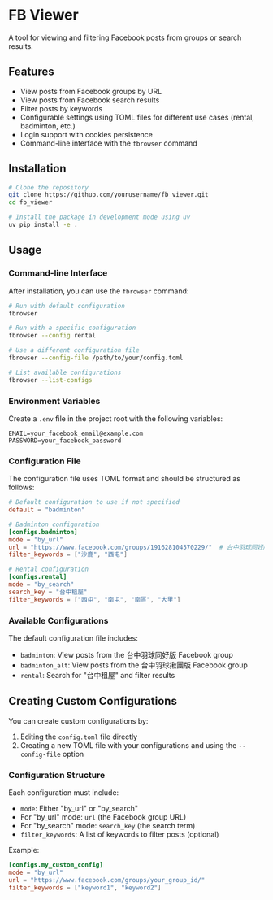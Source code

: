# FB Viewer

A tool for viewing and filtering Facebook posts from groups or search results.

## Features

- View posts from Facebook groups by URL
- View posts from Facebook search results
- Filter posts by keywords
- Configurable settings using TOML files for different use cases (rental, badminton, etc.)
- Login support with cookies persistence
- Command-line interface with the `fbrowser` command

## Installation

```bash
# Clone the repository
git clone https://github.com/yourusername/fb_viewer.git
cd fb_viewer

# Install the package in development mode using uv
uv pip install -e .
```

## Usage

### Command-line Interface

After installation, you can use the `fbrowser` command:

```bash
# Run with default configuration
fbrowser

# Run with a specific configuration
fbrowser --config rental

# Use a different configuration file
fbrowser --config-file /path/to/your/config.toml

# List available configurations
fbrowser --list-configs
```

### Environment Variables

Create a `.env` file in the project root with the following variables:

```
EMAIL=your_facebook_email@example.com
PASSWORD=your_facebook_password
```

### Configuration File

The configuration file uses TOML format and should be structured as follows:

```toml
# Default configuration to use if not specified
default = "badminton"

# Badminton configuration
[configs.badminton]
mode = "by_url"
url = "https://www.facebook.com/groups/191628104570229/"  # 台中羽球同好版
filter_keywords = ["沙鹿", "西屯"]

# Rental configuration
[configs.rental]
mode = "by_search"
search_key = "台中租屋"
filter_keywords = ["西屯", "南屯", "南區", "大里"]
```

### Available Configurations

The default configuration file includes:

- `badminton`: View posts from the 台中羽球同好版 Facebook group
- `badminton_alt`: View posts from the 台中羽球揪團版 Facebook group
- `rental`: Search for "台中租屋" and filter results

## Creating Custom Configurations

You can create custom configurations by:

1. Editing the `config.toml` file directly
2. Creating a new TOML file with your configurations and using the `--config-file` option

### Configuration Structure

Each configuration must include:

- `mode`: Either "by_url" or "by_search"
- For "by_url" mode: `url` (the Facebook group URL)
- For "by_search" mode: `search_key` (the search term)
- `filter_keywords`: A list of keywords to filter posts (optional)

Example:

```toml
[configs.my_custom_config]
mode = "by_url"
url = "https://www.facebook.com/groups/your_group_id/"
filter_keywords = ["keyword1", "keyword2"]
```
